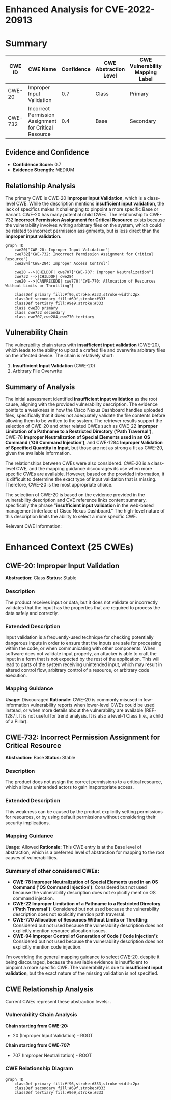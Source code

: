 # Enhanced Analysis for CVE-2022-20913

# Summary
| CWE ID    | CWE Name                                                                                                                   | Confidence | CWE Abstraction Level | CWE Vulnerability Mapping Label | CWE-Vulnerability Mapping Notes |
| --------- | -------------------------------------------------------------------------------------------------------------------------- | ---------- | ----------------------- | ------------------------------- | ------------------------------- |
| CWE-20    | Improper Input Validation                                                                                                   | 0.7        | Class                   | Primary                         | Discouraged                    |
| CWE-732   | Incorrect Permission Assignment for Critical Resource | 0.4        | Base                   | Secondary                      | Discouraged                    |

## Evidence and Confidence

*   **Confidence Score:** 0.7
*   **Evidence Strength:** MEDIUM

## Relationship Analysis
The primary CWE is CWE-20 **Improper Input Validation**, which is a class-level CWE. While the description mentions **insufficient input validation**, the lack of specifics makes it challenging to pinpoint a more specific Base or Variant. CWE-20 has many potential child CWEs. The relationship to CWE-732 **Incorrect Permission Assignment for Critical Resource** exists because the vulnerability involves writing arbitrary files on the system, which could be related to incorrect permission assignments, but is less direct than the **improper input validation**.

```mermaid
graph TD
    cwe20["CWE-20: Improper Input Validation"]
    cwe732["CWE-732: Incorrect Permission Assignment for Critical Resource"]
    cwe284["CWE-284: Improper Access Control"]

    cwe20 -->|CHILDOF| cwe707["CWE-707: Improper Neutralization"]
    cwe732 -->|CHILDOF| cwe284
    cwe20 -->|CANPRECEDE| cwe770["CWE-770: Allocation of Resources Without Limits or Throttling"]
    
    classDef primary fill:#f96,stroke:#333,stroke-width:2px
    classDef secondary fill:#69f,stroke:#333
    classDef tertiary fill:#9e9,stroke:#333
    class cwe20 primary
    class cwe732 secondary
    class cwe707,cwe284,cwe770 tertiary
```

## Vulnerability Chain
The vulnerability chain starts with **insufficient input validation** (CWE-20), which leads to the ability to upload a crafted file and overwrite arbitrary files on the affected device. The chain is relatively short:

1.  **Insufficient Input Validation** (CWE-20)
2.  Arbitrary File Overwrite

## Summary of Analysis
The initial assessment identified **insufficient input validation** as the root cause, aligning with the provided vulnerability description. The evidence points to a weakness in how the Cisco Nexus Dashboard handles uploaded files, specifically that it does not adequately validate the file contents before allowing them to be written to the system. The retriever results support the selection of CWE-20 and other related CWEs such as CWE-22 **Improper Limitation of a Pathname to a Restricted Directory ('Path Traversal')**, CWE-78 **Improper Neutralization of Special Elements used in an OS Command ('OS Command Injection')**, and CWE-1284 **Improper Validation of Specified Quantity in Input**, but those are not as strong a fit as CWE-20, given the available information.

The relationships between CWEs were also considered. CWE-20 is a class-level CWE, and the mapping guidance discourages its use when more specific CWEs are available. However, based on the provided information, it is difficult to determine the exact type of input validation that is missing. Therefore, CWE-20 is the most appropriate choice.

The selection of CWE-20 is based on the evidence provided in the vulnerability description and CVE reference links content summary, specifically the phrase "**insufficient input validation** in the web-based management interface of Cisco Nexus Dashboard." The high-level nature of this description limits the ability to select a more specific CWE.

Relevant CWE Information:

# Enhanced Context (25 CWEs)

## CWE-20: Improper Input Validation
**Abstraction:** Class
**Status:** Stable

### Description
The product receives input or data, but it does
        not validate or incorrectly validates that the input has the
        properties that are required to process the data safely and
        correctly.

### Extended Description
Input validation is a frequently-used technique for checking potentially dangerous inputs in order to ensure that the inputs are safe for processing within the code, or when communicating with other components. When software does not validate input properly, an attacker is able to craft the input in a form that is not expected by the rest of the application. This will lead to parts of the system receiving unintended input, which may result in altered control flow, arbitrary control of a resource, or arbitrary code execution.

### Mapping Guidance
**Usage:** Discouraged
**Rationale:** CWE-20 is commonly misused in low-information vulnerability reports when lower-level CWEs could be used instead, or when more details about the vulnerability are available [REF-1287]. It is not useful for trend analysis. It is also a level-1 Class (i.e., a child of a Pillar).

## CWE-732: Incorrect Permission Assignment for Critical Resource
**Abstraction:** Base
**Status:** Stable

### Description
The product does not assign the correct permissions to a critical resource, which allows unintended actors to gain inappropriate access.

### Extended Description
This weakness can be caused by the product explicitly setting permissions for resources, or by using default permissions without considering their security implications.

### Mapping Guidance
**Usage:** Allowed
**Rationale:** This CWE entry is at the Base level of abstraction, which is a preferred level of abstraction for mapping to the root causes of vulnerabilities.

### Summary of other considered CWEs:

*   **CWE-78 Improper Neutralization of Special Elements used in an OS Command ('OS Command Injection')**: Considered but not used because the vulnerability description does not explicitly mention OS command injection.
*   **CWE-22 Improper Limitation of a Pathname to a Restricted Directory ('Path Traversal')**: Considered but not used because the vulnerability description does not explicitly mention path traversal.
*   **CWE-770 Allocation of Resources Without Limits or Throttling**: Considered but not used because the vulnerability description does not explicitly mention resource allocation issues.
*   **CWE-94 Improper Control of Generation of Code ('Code Injection')**: Considered but not used because the vulnerability description does not explicitly mention code injection.

I'm overriding the general mapping guidance to select CWE-20, despite it being discouraged, because the available evidence is insufficient to pinpoint a more specific CWE. The vulnerability is due to **insufficient input validation**, but the exact nature of the missing validation is not specified.


## CWE Relationship Analysis

Current CWEs represent these abstraction levels: .


### Vulnerability Chain Analysis

**Chain starting from CWE-20:**
- 20 (Improper Input Validation) - ROOT


**Chain starting from CWE-707:**
- 707 (Improper Neutralization) - ROOT



### CWE Relationship Diagram

```mermaid
graph TD
    classDef primary fill:#f96,stroke:#333,stroke-width:2px
    classDef secondary fill:#69f,stroke:#333
    classDef tertiary fill:#9e9,stroke:#333
```